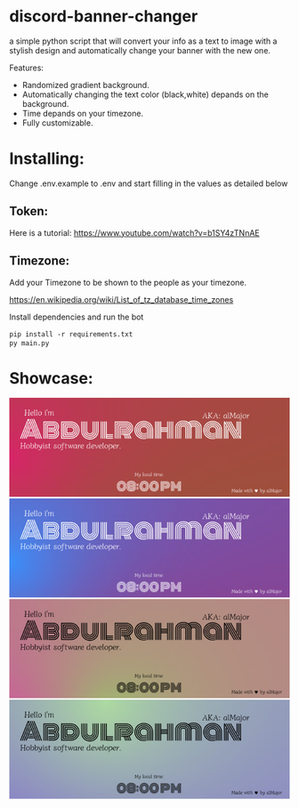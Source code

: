 # discord-banner-changer
a simple python script that will convert your info as a text to image with a stylish design and automatically change your banner with the new one.

Features:
* Randomized gradient background.
* Automatically changing the text color (black,white) depands on the background.
* Time depands on your timezone.
* Fully customizable.
# Installing:

Change .env.example to .env and start filling in the values as detailed below

## Token:
Here is a tutorial: https://www.youtube.com/watch?v=b1SY4zTNnAE

## Timezone: 
Add your Timezone to be shown to the people as your timezone.

https://en.wikipedia.org/wiki/List_of_tz_database_time_zones

Install dependencies and run the bot
 
    
    pip install -r requirements.txt
    py main.py
    
# Showcase:

![alt text](https://raw.githubusercontent.com/alMajor/discord-banner-changer/main/demo.png)
![alt text](https://raw.githubusercontent.com/alMajor/discord-banner-changer/main/demo2.png)
![alt text](https://raw.githubusercontent.com/alMajor/discord-banner-changer/main/demo3.png)
![alt text](https://raw.githubusercontent.com/alMajor/discord-banner-changer/main/demo4.png)
